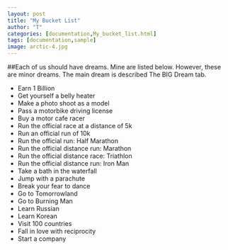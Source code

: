 ```yaml
---
layout: post
title: "My Bucket List"
author: "T"
categories: [documentation,My_bucket_list.html]
tags: [documentation,sample]
image: arctic-4.jpg
---
```


##Each of us should have dreams. Mine are listed below. However, these are minor dreams. The main dream is described The BIG Dream tab.

- Earn 1 Billion
- Get yourself a belly heater
- Make a photo shoot as a model
- Pass a motorbike driving license
- Buy a motor cafe racer
- Run the official race at a distance of 5k
- Run an official run of 10k
- Run the official run: Half Marathon
- Run the official distance run: Marathon
- Run the official distance race: Triathlon
- Run the official distance run: Iron Man
- Take a bath in the waterfall
- Jump with a parachute
- Break your fear to dance
- Go to Tomorrowland
- Go to Burning Man
- Learn Russian
- Learn Korean
- Visit 100 countries
- Fall in love with reciprocity
- Start a company

